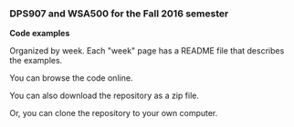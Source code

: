 ### DPS907 and WSA500 for the Fall 2016 semester

**Code examples**

Organized by week. Each "week" page has a README file that describes the examples.

You can browse the code online. 

You can also download the repository as a zip file.

Or, you can clone the repository to your own computer.
